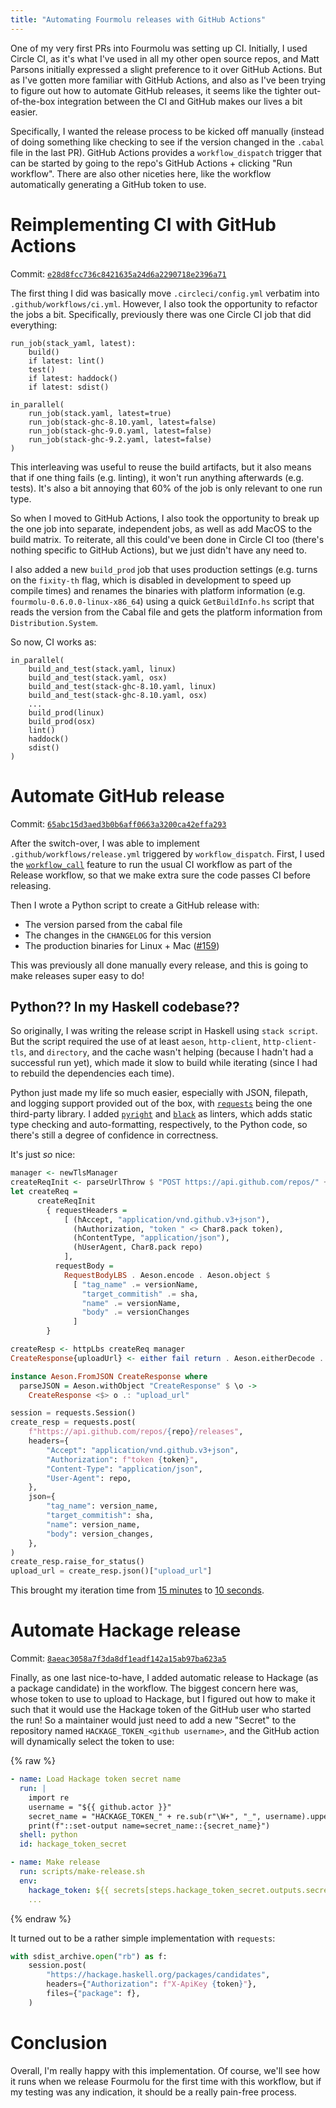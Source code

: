 ```yaml
---
title: "Automating Fourmolu releases with GitHub Actions"
---
```


One of my very first PRs into Fourmolu was setting up CI. Initially, I used Circle CI, as it's what I've used in all my other open source repos, and Matt Parsons initially expressed a slight preference to it over GitHub Actions. But as I've gotten more familiar with GitHub Actions, and also as I've been trying to figure out how to automate GitHub releases, it seems like the tighter out-of-the-box integration between the CI and GitHub makes our lives a bit easier.

Specifically, I wanted the release process to be kicked off manually (instead of doing something like checking to see if the version changed in the `.cabal` file in the last PR). GitHub Actions provides a `workflow_dispatch` trigger that can be started by going to the repo's GitHub Actions + clicking "Run workflow". There are also other niceties here, like the workflow automatically generating a GitHub token to use.

# Reimplementing CI with GitHub Actions

Commit: [`e28d8fcc736c8421635a24d6a2290718e2396a71`](https://github.com/fourmolu/fourmolu/pull/183/commits/e28d8fcc736c8421635a24d6a2290718e2396a71)

The first thing I did was basically move `.circleci/config.yml` verbatim into `.github/workflows/ci.yml`. However, I also took the opportunity to refactor the jobs a bit. Specifically, previously there was one Circle CI job that did everything:

```
run_job(stack_yaml, latest):
    build()
    if latest: lint()
    test()
    if latest: haddock()
    if latest: sdist()

in_parallel(
    run_job(stack.yaml, latest=true)
    run_job(stack-ghc-8.10.yaml, latest=false)
    run_job(stack-ghc-9.0.yaml, latest=false)
    run_job(stack-ghc-9.2.yaml, latest=false)
)
```

This interleaving was useful to reuse the build artifacts, but it also means that if one thing fails (e.g. linting), it won't run anything afterwards (e.g. tests). It's also a bit annoying that 60% of the job is only relevant to one run type.

So when I moved to GitHub Actions, I also took the opportunity to break up the one job into separate, independent jobs, as well as add MacOS to the build matrix. To reiterate, all this could've been done in Circle CI too (there's nothing specific to GitHub Actions), but we just didn't have any need to.

I also added a new `build_prod` job that uses production settings (e.g. turns on the `fixity-th` flag, which is disabled in development to speed up compile times) and renames the binaries with platform information (e.g. `fourmolu-0.6.0.0-linux-x86_64`) using a quick `GetBuildInfo.hs` script that reads the version from the Cabal file and gets the platform information from `Distribution.System`.

So now, CI works as:
```
in_parallel(
    build_and_test(stack.yaml, linux)
    build_and_test(stack.yaml, osx)
    build_and_test(stack-ghc-8.10.yaml, linux)
    build_and_test(stack-ghc-8.10.yaml, osx)
    ...
    build_prod(linux)
    build_prod(osx)
    lint()
    haddock()
    sdist()
)
```

# Automate GitHub release

Commit: [`65abc15d3aed3b0b6aff0663a3200ca42effa293`](https://github.com/fourmolu/fourmolu/pull/183/commits/65abc15d3aed3b0b6aff0663a3200ca42effa293)

After the switch-over, I was able to implement `.github/workflows/release.yml` triggered by `workflow_dispatch`. First, I used the [`workflow_call`](https://docs.github.com/en/actions/using-workflows/reusing-workflows) feature to run the usual CI workflow as part of the Release workflow, so that we make extra sure the code passes CI before releasing.

Then I wrote a Python script to create a GitHub release with:
* The version parsed from the cabal file
* The changes in the `CHANGELOG` for this version
* The production binaries for Linux + Mac ([#159](https://github.com/fourmolu/fourmolu/issues/159))

This was previously all done manually every release, and this is going to make releases super easy to do!

## Python?? In my Haskell codebase??

So originally, I was writing the release script in Haskell using `stack script`. But the script required the use of at least `aeson`, `http-client`, `http-client-tls`, and `directory`, and the cache wasn't helping (because I hadn't had a successful run yet), which made it slow to build while iterating (since I had to rebuild the dependencies each time).

Python just made my life so much easier, especially with JSON, filepath, and logging support provided out of the box, with [`requests`](https://docs.python-requests.org/en/latest/) being the one third-party library. I added [`pyright`](https://github.com/microsoft/pyright#readme) and [`black`](https://github.com/psf/black) as linters, which adds static type checking and auto-formatting, respectively, to the Python code, so there's still a degree of confidence in correctness.

It's just _so_ nice:

```hs
manager <- newTlsManager
createReqInit <- parseUrlThrow $ "POST https://api.github.com/repos/" ++ repo ++ "/releases"
let createReq =
      createReqInit
        { requestHeaders =
            [ (hAccept, "application/vnd.github.v3+json"),
              (hAuthorization, "token " <> Char8.pack token),
              (hContentType, "application/json"),
              (hUserAgent, Char8.pack repo)
            ],
          requestBody =
            RequestBodyLBS . Aeson.encode . Aeson.object $
              [ "tag_name" .= versionName,
                "target_commitish" .= sha,
                "name" .= versionName,
                "body" .= versionChanges
              ]
        }

createResp <- httpLbs createReq manager
CreateResponse{uploadUrl} <- either fail return . Aeson.eitherDecode . responseBody $ createResp

instance Aeson.FromJSON CreateResponse where
  parseJSON = Aeson.withObject "CreateResponse" $ \o ->
    CreateResponse <$> o .: "upload_url"
```

```py
session = requests.Session()
create_resp = requests.post(
    f"https://api.github.com/repos/{repo}/releases",
    headers={
        "Accept": "application/vnd.github.v3+json",
        "Authorization": f"token {token}",
        "Content-Type": "application/json",
        "User-Agent": repo,
    },
    json={
        "tag_name": version_name,
        "target_commitish": sha,
        "name": version_name,
        "body": version_changes,
    },
)
create_resp.raise_for_status()
upload_url = create_resp.json()["upload_url"]
```

This brought my iteration time from [15 minutes](https://github.com/fourmolu/fourmolu/runs/6494894257) to [10 seconds](https://github.com/fourmolu/fourmolu/runs/6500643847).

# Automate Hackage release

Commit: [`8aeac3058a7f3da8df1eadf142a15ab97ba623a5`](https://github.com/fourmolu/fourmolu/pull/183/commits/8aeac3058a7f3da8df1eadf142a15ab97ba623a5)

Finally, as one last nice-to-have, I added automatic release to Hackage (as a package candidate) in the workflow. The biggest concern here was, whose token to use to upload to Hackage, but I figured out how to make it such that it would use the Hackage token of the GitHub user who started the run! So a maintainer would just need to add a new "Secret" to the repository named `HACKAGE_TOKEN_<github username>`, and the GitHub action will dynamically select the token to use:

{% raw %}
```yaml
- name: Load Hackage token secret name
  run: |
    import re
    username = "${{ github.actor }}"
    secret_name = "HACKAGE_TOKEN_" + re.sub(r"\W+", "_", username).upper()
    print(f"::set-output name=secret_name::{secret_name}")
  shell: python
  id: hackage_token_secret

- name: Make release
  run: scripts/make-release.sh
  env:
    hackage_token: ${{ secrets[steps.hackage_token_secret.outputs.secret_name] }}
    ...
```
{% endraw %}

It turned out to be a rather simple implementation with `requests`:

```py
with sdist_archive.open("rb") as f:
    session.post(
        "https://hackage.haskell.org/packages/candidates",
        headers={"Authorization": f"X-ApiKey {token}"},
        files={"package": f},
    )
```

# Conclusion

Overall, I'm really happy with this implementation. Of course, we'll see how it runs when we release Fourmolu for the first time with this workflow, but if my testing was any indication, it should be a really pain-free process.
